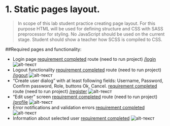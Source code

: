 # 1. Static pages layout.
> In scope of this lab student practice creating page layout. For this purpose HTML will be used
> for defining structure and CSS with SASS preprocessor for styling. No JavaScript should 
> be used on the current stage. Student should show a teacher how SCSS is compiled to CSS.

##Required pages and functionality:
- Login page
  [requirement completed](https://github.com/nosoccus/Tronion/tree/master/client/templates/login/login.html)
  route (need to run project) [/login](http://127.0.0.1:5000/login)
  ![alt-текст](https://github.com/nosoccus/Tronion/tree/master/WebDevelopment/Lab1/img/login1.png "Login")
- Logout functionality
  [requirement completed](https://github.com/nosoccus/Tronion/tree/master/client/templates/login/logout.html)
  route (need to run project) [/logout](http://127.0.0.1:5000/logout)
  ![alt-текст](https://github.com/nosoccus/Tronion/tree/master/WebDevelopment/Lab1/img/logout1.png "Logout")
- “Create user dialog” with at least following fields: 
Username, Password, Confirm password, Role, buttons Ok, Cancel.
  [requirement completed](https://github.com/nosoccus/Tronion/tree/master/client/templates/registration/register.html)
  route (need to run project) [/register](http://127.0.0.1:5000/register)
  ![alt-текст](https://github.com/nosoccus/Tronion/tree/master/WebDevelopment/Lab1/img/signup1.png "Logout")
- “Edit user” screen
  [requirement completed](https://github.com/nosoccus/Tronion/tree/master/client/templates/profile/profile.html)
  route (need to run project) [/profile](http://127.0.0.1:5000/profile)
  ![alt-текст](https://github.com/nosoccus/Tronion/tree/master/WebDevelopment/Lab1/img/profile.png "Profile")
- Error notifications and validation errors
  [requirement completed](https://github.com/nosoccus/Tronion/blob/master/client/static/scripts/login/login_request.js)
  ![alt-текст](https://github.com/nosoccus/Tronion/tree/master/WebDevelopment/Lab1/img/error.png "Errors")
- Information about selected user
  [requirement completed](https://github.com/nosoccus/Tronion/blob/master/client/templates/room/manage_room.html)
  ![alt-текст](https://github.com/nosoccus/Tronion/tree/master/WebDevelopment/Lab1/img/users.png "Users")
